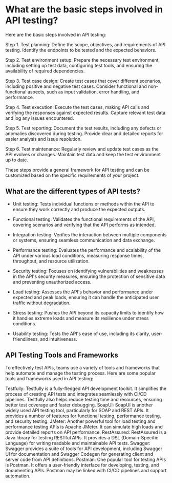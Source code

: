 # What are the basic steps involved in API testing?

Here are the basic steps involved in API testing:

Step 1. Test planning: Define the scope, objectives, and requirements of API testing. Identify the endpoints to be tested and the expected behaviors.

Step 2. Test environment setup: Prepare the necessary test environment, including setting up test data, configuring test tools, and ensuring the availability of required dependencies.

Step 3. Test case design: Create test cases that cover different scenarios, including positive and negative test cases. Consider functional and non-functional aspects, such as input validation, error handling, and performance.

Step 4. Test execution: Execute the test cases, making API calls and verifying the responses against expected results. Capture relevant test data and log any issues encountered.

Step 5. Test reporting: Document the test results, including any defects or anomalies discovered during testing. Provide clear and detailed reports for easier analysis and issue resolution.

Step 6. Test maintenance: Regularly review and update test cases as the API evolves or changes. Maintain test data and keep the test environment up to date.

These steps provide a general framework for API testing and can be customized based on the specific requirements of your project.

## What are the different types of API tests?

* Unit testing:
Tests individual functions or methods within the API to ensure they work correctly and produce the expected outputs.

* Functional testing:
Validates the functional requirements of the API, covering scenarios and verifying that the API performs as intended.

* Integration testing:
Verifies the interaction between multiple components or systems, ensuring seamless communication and data exchange.

* Performance testing:
Evaluates the performance and scalability of the API under various load conditions, measuring response times, throughput, and resource utilization.

* Security testing:
Focuses on identifying vulnerabilities and weaknesses in the API's security measures, ensuring the protection of sensitive data and preventing unauthorized access.

* Load testing:
Assesses the API's behavior and performance under expected and peak loads, ensuring it can handle the anticipated user traffic without degradation.

* Stress testing:
Pushes the API beyond its capacity limits to identify how it handles extreme loads and measure its resilience under stress conditions.

* Usability testing:
Tests the API's ease of use, including its clarity, user-friendliness, and intuitiveness.

## API Testing Tools and Frameworks
To effectively test APIs, teams use a variety of tools and frameworks that help automate and manage the testing process. Here are some popular tools and frameworks used in API testing:

Testfully: Testfully is a fully-fledged API development toolkit. It simplifies the process of creating API tests and integrates seamlessly with CI/CD pipelines. Testfully also helps reduce testing time and resources, ensuring better test coverage and faster debugging.
SoapUI: SoapUI is another widely used API testing tool, particularly for SOAP and REST APIs. It provides a number of features for functional testing, performance testing, and security testing.
JMeter: Another powerful tool for load testing and performance testing APIs is Apache JMeter. It can simulate high loads and provide detailed reports on API performance.
RestAssured: RestAssured is a Java library for testing RESTful APIs. It provides a DSL (Domain-Specific Language) for writing readable and maintainable API tests.
Swagger: Swagger provides a suite of tools for API development, including Swagger UI for documentation and Swagger Codegen for generating client and server code from API definitions.
Postman: One popular tool for testing APIs is Postman. It offers a user-friendly interface for developing, testing, and documenting APIs. Postman may be linked with CI/CD pipelines and support automation.